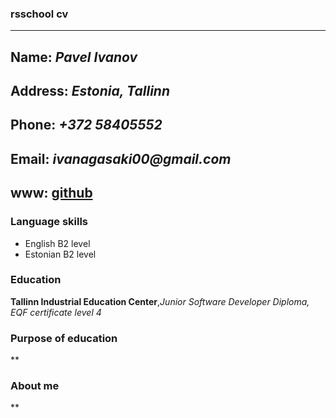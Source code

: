 ### rsschool cv
*******************************************************************************************************************
## Name:  _Pavel Ivanov_
## Address: _Estonia, Tallinn_
## Phone: _+372 58405552_
## Email: _ivanagasaki00@gmail.com_
## www: [github](https://github.com/Siil777)
### Language skills
* English B2 level
* Estonian B2 level
### Education
**Tallinn Industrial Education Center**,*Junior Software Developer Diploma, EQF certificate level 4*

### Purpose of education
**
### About me
**




